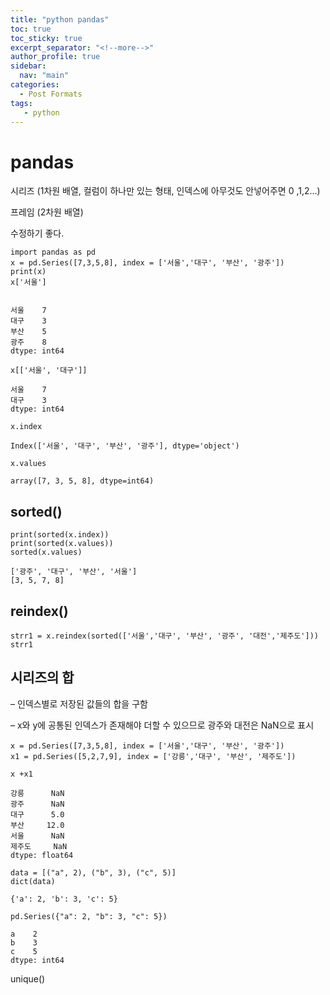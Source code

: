 ```yaml
---
title: "python pandas"
toc: true
toc_sticky: true
excerpt_separator: "<!--more-->"
author_profile: true
sidebar:
  nav: "main"
categories:
  - Post Formats
tags:
   - python
---
```





# pandas

시리즈 (1차원 배열, 컬럼이 하나만 있는 형태, 인덱스에 아무것도 안넣어주면 0 ,1,2...)

 프레임 (2차원 배열)

수정하기 좋다.

```
import pandas as pd
x = pd.Series([7,3,5,8], index = ['서울','대구', '부산', '광주'])
print(x)
x['서울']


서울    7
대구    3
부산    5
광주    8
dtype: int64
```

```
x[['서울', '대구']]

서울    7
대구    3
dtype: int64
```

```
x.index

Index(['서울', '대구', '부산', '광주'], dtype='object')
```

```
x.values

array([7, 3, 5, 8], dtype=int64)
```



## sorted()

```
print(sorted(x.index))
print(sorted(x.values))
sorted(x.values)

['광주', '대구', '부산', '서울']
[3, 5, 7, 8]
```

## reindex()

```
strr1 = x.reindex(sorted(['서울','대구', '부산', '광주', '대전','제주도']))
strr1
```



## 시리즈의 합

– 인덱스별로 저장된 값들의 합을 구함

 – x와 y에 공통된 인덱스가 존재해야 더할 수 있으므로 광주와 대전은 NaN으로 표시

```
x = pd.Series([7,3,5,8], index = ['서울','대구', '부산', '광주'])
x1 = pd.Series([5,2,7,9], index = ['강릉','대구', '부산', '제주도'])

x +x1

강릉      NaN
광주      NaN
대구      5.0
부산     12.0
서울      NaN
제주도     NaN
dtype: float64
```



```
data = [("a", 2), ("b", 3), ("c", 5)]
dict(data)

{'a': 2, 'b': 3, 'c': 5}
```



```
pd.Series({"a": 2, "b": 3, "c": 5})

a    2
b    3
c    5
dtype: int64
```

unique()



